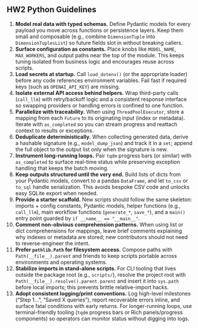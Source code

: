 ## HW2 Python Guidelines

1. **Model real data with typed schemas.** Define Pydantic models for every payload you move across functions or persistence layers. Keep them small and composable (e.g., combine `DimensionTuple` into `DimensionTuplesList`) so future fields slot in without breaking callers.
2. **Surface configuration as constants.** Place knobs like `MODEL_NAME`, `MAX_WORKERS`, and output paths near the top of the module. This keeps tuning isolated from business logic and encourages reuse across scripts.
3. **Load secrets at startup.** Call `load_dotenv()` (or the appropriate loader) before any code references environment variables. Fail fast if required keys (such as `OPENAI_API_KEY`) are missing.
4. **Isolate external API access behind helpers.** Wrap third-party calls (`call_llm`) with retry/backoff logic and a consistent response interface so swapping providers or handling errors is confined to one function.
5. **Parallelize with traceability.** When using `ThreadPoolExecutor`, store a mapping from each `Future` to its originating input (index or metadata). Iterate with `as_completed` so you can stream progress and reattach context to results or exceptions.
6. **Deduplicate deterministically.** When collecting generated data, derive a hashable signature (e.g., `model_dump_json`) and track it in a `set`; append the full object to the output list only when the signature is new.
7. **Instrument long-running loops.** Pair `tqdm` progress bars (or similar) with `as_completed` to surface real-time status while preserving exception handling that keeps the batch moving.
8. **Keep outputs structured until the very end.** Build lists of dicts from your Pydantic models, convert to a pandas `DataFrame`, and let `to_csv` or `to_sql` handle serialization. This avoids bespoke CSV code and unlocks easy SQLite export when needed.
9. **Provide a starter scaffold.** New scripts should follow the same skeleton: imports + config constants, Pydantic models, helper functions (e.g., `call_llm`), main workflow functions (`generate_*`, `save_*`), and a `main()` entry point guarded by `if __name__ == "__main__"`.
10. **Comment non-obvious comprehension patterns.** When using list or dict comprehensions for mappings, leave brief comments explaining why indexes or metadata are stored; new contributors should not need to reverse-engineer the intent.
11. **Prefer `pathlib.Path` for filesystem access.** Compose paths with `Path(__file__).parent` and friends to keep scripts portable across environments and operating systems.
12. **Stabilize imports in stand-alone scripts.** For CLI tooling that lives outside the package root (e.g., `scripts/`), resolve the project root with `Path(__file__).resolve().parent.parent` and insert it into `sys.path` before local imports; this prevents brittle relative-import hacks.
13. **Adopt consistent logging/print conventions.** Log high-level milestones (“Step 1…”, “Saved X queries”), report recoverable errors inline, and surface fatal conditions with early returns. For longer-running loops, use terminal-friendly tooling (`tqdm` progress bars or Rich panels/progress components) so operators can monitor status without digging into logs.
